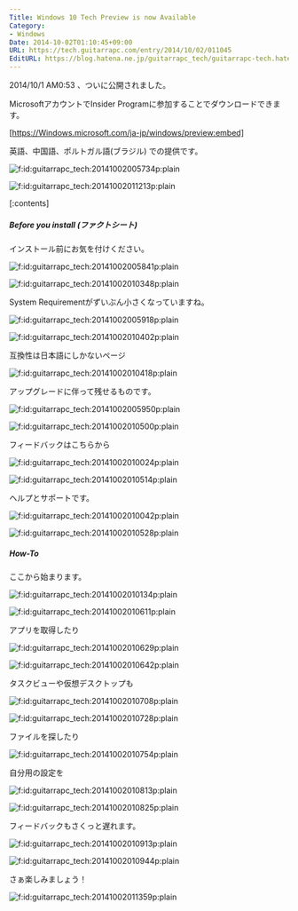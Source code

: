 ```yaml
---
Title: Windows 10 Tech Preview is now Available
Category:
- Windows
Date: 2014-10-02T01:10:45+09:00
URL: https://tech.guitarrapc.com/entry/2014/10/02/011045
EditURL: https://blog.hatena.ne.jp/guitarrapc_tech/guitarrapc-tech.hatenablog.com/atom/entry/8454420450066788987
---
```


2014/10/1 AM0:53 、ついに公開されました。

MicrosoftアカウントでInsider Programに参加することでダウンロードできます。

[https://Windows.microsoft.com/ja-jp/windows/preview:embed]

英語、中国語、ポルトガル語(ブラジル) での提供です。

<p><span itemscope itemtype="https://schema.org/Photograph"><img src="https://cdn-ak.f.st-hatena.com/images/fotolife/g/guitarrapc_tech/20141002/20141002005734.png" alt="f:id:guitarrapc_tech:20141002005734p:plain" title="f:id:guitarrapc_tech:20141002005734p:plain" class="hatena-fotolife" itemprop="image"></span></p>

<p><span itemscope itemtype="https://schema.org/Photograph"><img src="https://cdn-ak.f.st-hatena.com/images/fotolife/g/guitarrapc_tech/20141002/20141002011213.png" alt="f:id:guitarrapc_tech:20141002011213p:plain" title="f:id:guitarrapc_tech:20141002011213p:plain" class="hatena-fotolife" itemprop="image"></span></p>


[:contents]

##### Before you install (ファクトシート)

インストール前にお気を付けください。

<p><span itemscope itemtype="https://schema.org/Photograph"><img src="https://cdn-ak.f.st-hatena.com/images/fotolife/g/guitarrapc_tech/20141002/20141002005841.png" alt="f:id:guitarrapc_tech:20141002005841p:plain" title="f:id:guitarrapc_tech:20141002005841p:plain" class="hatena-fotolife" itemprop="image"></span></p>

<p><span itemscope itemtype="https://schema.org/Photograph"><img src="https://cdn-ak.f.st-hatena.com/images/fotolife/g/guitarrapc_tech/20141002/20141002010348.png" alt="f:id:guitarrapc_tech:20141002010348p:plain" title="f:id:guitarrapc_tech:20141002010348p:plain" class="hatena-fotolife" itemprop="image"></span></p>


System Requirementがずいぶん小さくなっていますね。

<p><span itemscope itemtype="https://schema.org/Photograph"><img src="https://cdn-ak.f.st-hatena.com/images/fotolife/g/guitarrapc_tech/20141002/20141002005918.png" alt="f:id:guitarrapc_tech:20141002005918p:plain" title="f:id:guitarrapc_tech:20141002005918p:plain" class="hatena-fotolife" itemprop="image"></span></p>

<p><span itemscope itemtype="https://schema.org/Photograph"><img src="https://cdn-ak.f.st-hatena.com/images/fotolife/g/guitarrapc_tech/20141002/20141002010402.png" alt="f:id:guitarrapc_tech:20141002010402p:plain" title="f:id:guitarrapc_tech:20141002010402p:plain" class="hatena-fotolife" itemprop="image"></span></p>

互換性は日本語にしかないページ

<p><span itemscope itemtype="https://schema.org/Photograph"><img src="https://cdn-ak.f.st-hatena.com/images/fotolife/g/guitarrapc_tech/20141002/20141002010418.png" alt="f:id:guitarrapc_tech:20141002010418p:plain" title="f:id:guitarrapc_tech:20141002010418p:plain" class="hatena-fotolife" itemprop="image"></span></p>


アップグレードに伴って残せるものです。

<p><span itemscope itemtype="https://schema.org/Photograph"><img src="https://cdn-ak.f.st-hatena.com/images/fotolife/g/guitarrapc_tech/20141002/20141002005950.png" alt="f:id:guitarrapc_tech:20141002005950p:plain" title="f:id:guitarrapc_tech:20141002005950p:plain" class="hatena-fotolife" itemprop="image"></span></p>

<p><span itemscope itemtype="https://schema.org/Photograph"><img src="https://cdn-ak.f.st-hatena.com/images/fotolife/g/guitarrapc_tech/20141002/20141002010500.png" alt="f:id:guitarrapc_tech:20141002010500p:plain" title="f:id:guitarrapc_tech:20141002010500p:plain" class="hatena-fotolife" itemprop="image"></span></p>


フィードバックはこちらから

<p><span itemscope itemtype="https://schema.org/Photograph"><img src="https://cdn-ak.f.st-hatena.com/images/fotolife/g/guitarrapc_tech/20141002/20141002010024.png" alt="f:id:guitarrapc_tech:20141002010024p:plain" title="f:id:guitarrapc_tech:20141002010024p:plain" class="hatena-fotolife" itemprop="image"></span></p>

<p><span itemscope itemtype="https://schema.org/Photograph"><img src="https://cdn-ak.f.st-hatena.com/images/fotolife/g/guitarrapc_tech/20141002/20141002010514.png" alt="f:id:guitarrapc_tech:20141002010514p:plain" title="f:id:guitarrapc_tech:20141002010514p:plain" class="hatena-fotolife" itemprop="image"></span></p>


ヘルプとサポートです。

<p><span itemscope itemtype="https://schema.org/Photograph"><img src="https://cdn-ak.f.st-hatena.com/images/fotolife/g/guitarrapc_tech/20141002/20141002010042.png" alt="f:id:guitarrapc_tech:20141002010042p:plain" title="f:id:guitarrapc_tech:20141002010042p:plain" class="hatena-fotolife" itemprop="image"></span></p>

<p><span itemscope itemtype="https://schema.org/Photograph"><img src="https://cdn-ak.f.st-hatena.com/images/fotolife/g/guitarrapc_tech/20141002/20141002010528.png" alt="f:id:guitarrapc_tech:20141002010528p:plain" title="f:id:guitarrapc_tech:20141002010528p:plain" class="hatena-fotolife" itemprop="image"></span></p>


##### How-To

ここから始まります。

<p><span itemscope itemtype="https://schema.org/Photograph"><img src="https://cdn-ak.f.st-hatena.com/images/fotolife/g/guitarrapc_tech/20141002/20141002010134.png" alt="f:id:guitarrapc_tech:20141002010134p:plain" title="f:id:guitarrapc_tech:20141002010134p:plain" class="hatena-fotolife" itemprop="image"></span></p>

<p><span itemscope itemtype="https://schema.org/Photograph"><img src="https://cdn-ak.f.st-hatena.com/images/fotolife/g/guitarrapc_tech/20141002/20141002010611.png" alt="f:id:guitarrapc_tech:20141002010611p:plain" title="f:id:guitarrapc_tech:20141002010611p:plain" class="hatena-fotolife" itemprop="image"></span></p>


アプリを取得したり

<p><span itemscope itemtype="https://schema.org/Photograph"><img src="https://cdn-ak.f.st-hatena.com/images/fotolife/g/guitarrapc_tech/20141002/20141002010629.png" alt="f:id:guitarrapc_tech:20141002010629p:plain" title="f:id:guitarrapc_tech:20141002010629p:plain" class="hatena-fotolife" itemprop="image"></span></p>

<p><span itemscope itemtype="https://schema.org/Photograph"><img src="https://cdn-ak.f.st-hatena.com/images/fotolife/g/guitarrapc_tech/20141002/20141002010642.png" alt="f:id:guitarrapc_tech:20141002010642p:plain" title="f:id:guitarrapc_tech:20141002010642p:plain" class="hatena-fotolife" itemprop="image"></span></p>

タスクビューや仮想デスクトップも

<p><span itemscope itemtype="https://schema.org/Photograph"><img src="https://cdn-ak.f.st-hatena.com/images/fotolife/g/guitarrapc_tech/20141002/20141002010708.png" alt="f:id:guitarrapc_tech:20141002010708p:plain" title="f:id:guitarrapc_tech:20141002010708p:plain" class="hatena-fotolife" itemprop="image"></span></p>

<p><span itemscope itemtype="https://schema.org/Photograph"><img src="https://cdn-ak.f.st-hatena.com/images/fotolife/g/guitarrapc_tech/20141002/20141002010728.png" alt="f:id:guitarrapc_tech:20141002010728p:plain" title="f:id:guitarrapc_tech:20141002010728p:plain" class="hatena-fotolife" itemprop="image"></span></p>

ファイルを探したり

<p><span itemscope itemtype="https://schema.org/Photograph"><img src="https://cdn-ak.f.st-hatena.com/images/fotolife/g/guitarrapc_tech/20141002/20141002010754.png" alt="f:id:guitarrapc_tech:20141002010754p:plain" title="f:id:guitarrapc_tech:20141002010754p:plain" class="hatena-fotolife" itemprop="image"></span></p>

自分用の設定を

<p><span itemscope itemtype="https://schema.org/Photograph"><img src="https://cdn-ak.f.st-hatena.com/images/fotolife/g/guitarrapc_tech/20141002/20141002010813.png" alt="f:id:guitarrapc_tech:20141002010813p:plain" title="f:id:guitarrapc_tech:20141002010813p:plain" class="hatena-fotolife" itemprop="image"></span></p>

<p><span itemscope itemtype="https://schema.org/Photograph"><img src="https://cdn-ak.f.st-hatena.com/images/fotolife/g/guitarrapc_tech/20141002/20141002010825.png" alt="f:id:guitarrapc_tech:20141002010825p:plain" title="f:id:guitarrapc_tech:20141002010825p:plain" class="hatena-fotolife" itemprop="image"></span></p>



フィードバックもさくっと遅れます。

<p><span itemscope itemtype="https://schema.org/Photograph"><img src="https://cdn-ak.f.st-hatena.com/images/fotolife/g/guitarrapc_tech/20141002/20141002010913.png" alt="f:id:guitarrapc_tech:20141002010913p:plain" title="f:id:guitarrapc_tech:20141002010913p:plain" class="hatena-fotolife" itemprop="image"></span></p>

<p><span itemscope itemtype="https://schema.org/Photograph"><img src="https://cdn-ak.f.st-hatena.com/images/fotolife/g/guitarrapc_tech/20141002/20141002010944.png" alt="f:id:guitarrapc_tech:20141002010944p:plain" title="f:id:guitarrapc_tech:20141002010944p:plain" class="hatena-fotolife" itemprop="image"></span></p>

さぁ楽しみましょう！

<p><span itemscope itemtype="https://schema.org/Photograph"><img src="https://cdn-ak.f.st-hatena.com/images/fotolife/g/guitarrapc_tech/20141002/20141002011359.png" alt="f:id:guitarrapc_tech:20141002011359p:plain" title="f:id:guitarrapc_tech:20141002011359p:plain" class="hatena-fotolife" itemprop="image"></span></p>
